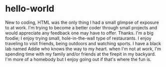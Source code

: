 # hello-world
New to coding, HTML was the only thing I had a small glimpse of exposure to at work. I'm trying to become a better coder through small projects and would appreciate any feedback one may have to offer. Thanks. 
I'm a big foodie; I enjoy trying small, hole-in-the-wall type of restaurants. I enjoy traveling to visit friends, being outdoors and watching sports. I have a black lab named Addie who knows the way to my heart. when I'm not at work, I'm spending time with my family and/or friends at the firepit in my backyard. I'm more of a homebody but I enjoy going out if that's where the fun is. 
